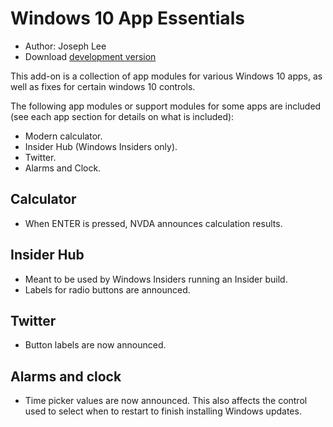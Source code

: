 # Windows 10 App Essentials

* Author: Joseph Lee
* Download [development version][2]

This add-on is a collection of app modules for various Windows 10 apps, as well as fixes for certain windows 10 controls.

The following app modules or support modules for some apps are included (see each app section for details on what is included):

* Modern calculator.
* Insider Hub (Windows Insiders only).
* Twitter.
* Alarms and Clock.

## Calculator

* When ENTER is pressed, NVDA announces calculation results.

## Insider Hub

* Meant to be used by Windows Insiders running an Insider build.
* Labels for radio buttons are announced.

## Twitter

* Button labels are now announced.

## Alarms and clock

* Time picker values are now announced. This also affects the control used to select when to restart to finish installing Windows updates.

[1]: http://addons.nvda-project.org/files/get.php?file=w10

[2]: http://addons.nvda-project.org/files/get.php?file=w10-dev

